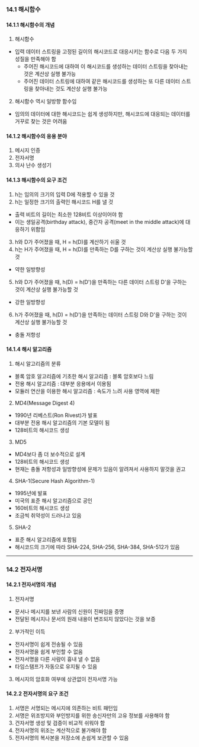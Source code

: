 ### 14.1 해시함수

#### 14.1.1 해시함수의 개념

1. 해시함수

- 입력 데이터 스트링을 고정된 길이의 해시코드로 대응시키는 함수로 다음 두 가지 성질을 만족해야 함
  - 주어진 해시코드에 대하여 이 해시코드를 생성하는 데이터 스트링을 찾아내는 것은 계산상 실행 불가능
  - 주어진 데이터 스트링에 대하여 같은 해시코드를 생성하는 또 다른 데이터 스트링을 찾아내는 것도 계산상 실행 불가능

2. 해시함수 역시 일방향 함수임

- 임의의 데이터에 대한 해시코드는 쉽게 생성하지만, 해시코드에 대응되는 데이터를 거꾸로 찾는 것은 어려움

#### 14.1.2 해시함수의 응용 분야

1. 메시지 인증
2. 전자서명
3. 의사 난수 생성기

#### 14.1.3 해시함수의 요구 조건

1. h는 임의의 크기의 입력 D에 적용할 수 있을 것
2. h는 일정한 크기의 출력인 해시코드 H를 낼 것

- 출력 비트의 길이는 최소한 128비트 이상이어야 함
- 이는 생일공격(birthday attack), 중간자 공격(meet in the middle attack)에 대응하기 위함임

3. h와 D가 주어졌을 때, H = h(D)를 계산하기 쉬울 것
4. h는 H가 주어졌을 때, H = h(D)를 만족하는 D를 구하는 것이 계산상 실행 불가능할 것

- 약한 일방향성

5. h와 D가 주어졌을 때, h(D) = h(D')을 만족하는 다른 데이터 스트링 D'을 구하는 것이 계산상 실행 불가능할 것

- 강한 일방향성

6. h가 주어졌을 때, h(D) = h(D')을 만족하는 데이터 스트링 D와 D'을 구하는 것이 계산상 실행 불가능할 것

- 충돌 저항성

#### 14.1.4 해시 알고리즘

1. 해시 알고리즘의 분류

- 블록 암호 알고리즘에 기초한 해시 알고리즘 : 블록 암호보다 느림
- 전용 해시 알고리즘 : 대부분 응용에서 이용됨
- 모듈러 연산을 이용한 해시 알고리즘 : 속도가 느려 사용 영역에 제한

2. MD4(Message Digest 4)

- 1990년 리베스트(Ron Rivest)가 발표
- 대부분 전용 해시 알고리즘의 기본 모델이 됨
- 128비트의 해시코드 생성

3. MD5

- MD4보다 좀 더 보수적으로 설계
- 128비트의 해시코드 생성
- 현재는 충돌 저항성과 일방향성에 문제가 있음이 알려져서 사용하지 말것을 권고

4. SHA\-1(Secure Hash Algorithm\-1)

- 1995년에 발표
- 미국의 표준 해시 알고리즘으로 공인
- 160비트의 해시코드 생성
- 조금씩 취약성이 드러나고 있음

5. SHA\-2

- 표준 해시 알고리즘에 포함됨
- 해시코드의 크기에 따라 SHA\-224, SHA\-256, SHA\-384, SHA\-512가 있음

---

### 14.2 전자서명

#### 14.2.1 전자서명의 개념

1. 전자서명

- 문서나 메시지를 보낸 사람의 신원이 진짜임을 증명
- 전달된 메시지나 문서의 원래 내용이 변조되지 않았다는 것을 보증

2. 부가적인 이득

- 전자서명이 쉽게 전송될 수 있음
- 전자서명을 쉽게 부인할 수 없음
- 전자서명을 다른 사람이 흉내 낼 수 없음
- 타임스탬프가 자동으로 유지될 수 있음

3. 메시지의 암호화 여부에 상관없이 전자서명 가능

#### 14.2.2 전자서명의 요구 조건

1. 서명은 서명되는 메시지에 의존하는 비트 패턴임
2. 서명은 위조방지와 부인방지를 위한 송신자만의 고유 정보를 사용해야 함
3. 건자서명 생성 및 검증이 비교적 쉬워야 함
4. 전자서명의 위조는 계산적으로 불가해야 함
5. 전자서명의 복사본을 저장소에 손쉽게 보관할 수 있음

